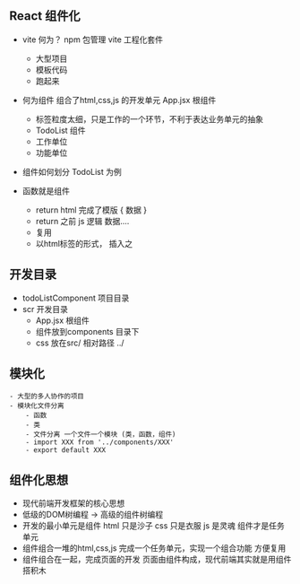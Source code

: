 ## React 组件化

- vite 何为？
npm 包管理
     vite 工程化套件
     - 大型项目
     - 模板代码
     - 跑起来

- 何为组件
   组合了html,css,js 的开发单元
   App.jsx 根组件
   - 标签粒度太细，只是工作的一个环节，不利于表达业务单元的抽象 
   - TodoList 组件
   - 工作单位 
   - 功能单位 
- 组件如何划分  TodoList 为例
- 函数就是组件
    - return html  完成了模版 { 数据  }
    - return 之前 js 逻辑 数据....
    - 复用 
    - 以html标签的形式， 插入之 

## 开发目录
   - todoListComponent 项目目录
   - scr 开发目录
      - App.jsx 根组件
      - 组件放到components 目录下
      - css 放在src/
            相对路径 ../


## 模块化
    - 大型的多人协作的项目
    - 模块化文件分离
        - 函数 
        - 类
        - 文件分离 一个文件一个模块 (类，函数，组件)
        - import XXX from '../components/XXX'
        - export default XXX


## 组件化思想
- 现代前端开发框架的核心思想
- 低级的DOM树编程 -> 高级的组件树编程
- 开发的最小单元是组件
     html 只是沙子
     css 只是衣服
     js 是灵魂
     组件才是任务单元
- 组件组合一堆的html,css,js 完成一个任务单元，实现一个组合功能
    方便复用
- 组件组合在一起，完成页面的开发
    页面由组件构成，现代前端其实就是用组件搭积木

   